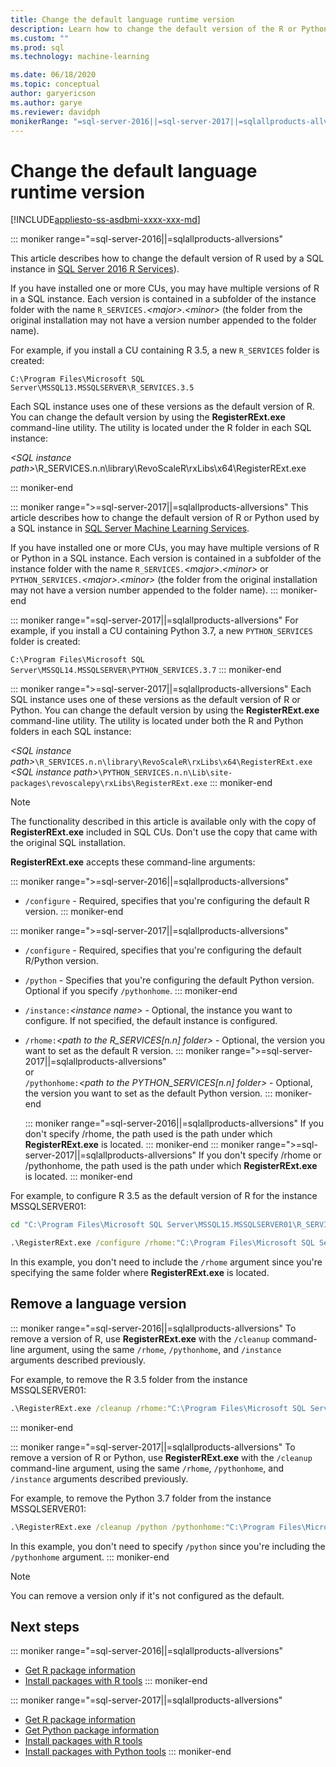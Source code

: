 ```yaml
---
title: Change the default language runtime version
description: Learn how to change the default version of the R or Python runtime used by a SQL instance with SQL machine learning.
ms.custom: ""
ms.prod: sql
ms.technology: machine-learning

ms.date: 06/18/2020
ms.topic: conceptual
author: garyericson
ms.author: garye
ms.reviewer: davidph
monikerRange: "=sql-server-2016||=sql-server-2017||=sqlallproducts-allversions"
---
```


# Change the default language runtime version

[!INCLUDE[appliesto-ss-asdbmi-xxxx-xxx-md](../../includes/appliesto-ss-xxxx-xxxx-xxx-md-winonly.md)]

::: moniker range="=sql-server-2016||=sqlallproducts-allversions"

This article describes how to change the default version of R used by a SQL instance in [SQL Server 2016 R Services](../r/sql-server-r-services.md)).

If you have installed one or more CUs, you may have multiple versions of R in a SQL instance. Each version is contained in a subfolder of the instance folder with the name `R_SERVICES.`*&lt;major&gt;*.*&lt;minor&gt;* (the folder from the original installation may not have a version number appended to the folder name).

For example, if you install a CU containing R 3.5, a new `R_SERVICES` folder is created:

`C:\Program Files\Microsoft SQL Server\MSSQL13.MSSQLSERVER\R_SERVICES.3.5`

Each SQL instance uses one of these versions as the default version of R. You can change the default version by using the **RegisterRExt.exe** command-line utility. The utility is located under the R folder in each SQL instance:

*&lt;SQL instance path&gt;*\R_SERVICES.n.n\library\RevoScaleR\rxLibs\x64\RegisterRExt.exe

::: moniker-end


::: moniker range=">=sql-server-2017||=sqlallproducts-allversions"
This article describes how to change the default version of R or Python used by a SQL instance in [SQL Server Machine Learning Services](../sql-server-machine-learning-services.md).

If you have installed one or more CUs, you may have multiple versions of R or Python in a SQL instance. Each version is contained in a subfolder of the instance folder with the name `R_SERVICES.`*&lt;major&gt;*.*&lt;minor&gt;* or `PYTHON_SERVICES.`*&lt;major&gt;*.*&lt;minor&gt;* (the folder from the original installation may not have a version number appended to the folder name).
::: moniker-end

::: moniker range="=sql-server-2017||=sqlallproducts-allversions"
For example, if you install a CU containing Python 3.7, a new `PYTHON_SERVICES` folder is created:

`C:\Program Files\Microsoft SQL Server\MSSQL14.MSSQLSERVER\PYTHON_SERVICES.3.7`
::: moniker-end

::: moniker range=">=sql-server-2017||=sqlallproducts-allversions"
Each SQL instance uses one of these versions as the default version of R or Python. You can change the default version by using the **RegisterRExt.exe** command-line utility. The utility is located under both the R and Python folders in each SQL instance:

*&lt;SQL instance path&gt;*`\R_SERVICES.n.n\library\RevoScaleR\rxLibs\x64\RegisterRExt.exe`  
*&lt;SQL instance path&gt;*`\PYTHON_SERVICES.n.n\Lib\site-packages\revoscalepy\rxLibs\RegisterRExt.exe`
::: moniker-end


> [!Note]
> The functionality described in this article is available only with the copy of **RegisterRExt.exe** included in SQL CUs. Don't use the copy that came with the original SQL installation.

**RegisterRExt.exe** accepts these command-line arguments:

::: moniker range=">=sql-server-2016||=sqlallproducts-allversions"
- `/configure` - Required, specifies that you're configuring the default R version.
::: moniker-end

::: moniker range=">=sql-server-2017||=sqlallproducts-allversions"
- `/configure` - Required, specifies that you're configuring the default R/Python version.

- `/python` - Specifies that you're configuring the default Python version. Optional if you specify `/pythonhome`.
::: moniker-end

- `/instance:`*&lt;instance name&gt;* - Optional, the instance you want to configure. If not specified, the default instance is configured.

- `/rhome:`*&lt;path to the R_SERVICES[n.n] folder&gt;* - Optional, the version you want to set as the default R version.
  ::: moniker range=">=sql-server-2017||=sqlallproducts-allversions"  
  or  
  `/pythonhome:`*&lt;path to the PYTHON_SERVICES[n.n] folder&gt;* - Optional, the version you want to set as the default Python version.
  ::: moniker-end

  ::: moniker range="=sql-server-2016||=sqlallproducts-allversions"
  If you don't specify /rhome, the path used is the path under which **RegisterRExt.exe** is located.
  ::: moniker-end
  ::: moniker range=">=sql-server-2017||=sqlallproducts-allversions"
  If you don't specify /rhome or /pythonhome, the path used is the path under which **RegisterRExt.exe** is located.
  ::: moniker-end


For example, to configure R 3.5 as the default version of R for the instance MSSQLSERVER01:

```cmd
cd "C:\Program Files\Microsoft SQL Server\MSSQL15.MSSQLSERVER01\R_SERVICES.3.5\library\RevoScaleR\rxLibs\x64"

.\RegisterRExt.exe /configure /rhome:"C:\Program Files\Microsoft SQL Server\MSSQL15.MSSQLSERVER01\R_SERVICES.3.5" /instance:MSSQLSERVER01
```

In this example, you don't need to include the `/rhome` argument since you're specifying the same folder where **RegisterRExt.exe** is located.

## Remove a language version

::: moniker range="=sql-server-2016||=sqlallproducts-allversions"
To remove a version of R, use **RegisterRExt.exe** with the `/cleanup` command-line argument, using the same `/rhome`, `/pythonhome`, and `/instance` arguments described previously.

For example, to remove the R 3.5 folder from the instance MSSQLSERVER01:

```cmd
.\RegisterRExt.exe /cleanup /rhome:"C:\Program Files\Microsoft SQL Server\MSSQL13.MSSQLSERVER01\R_SERVICES.3.5" /instance:MSSQLSERVER01
```
::: moniker-end

::: moniker range="=sql-server-2017||=sqlallproducts-allversions"
To remove a version of R or Python, use **RegisterRExt.exe** with the `/cleanup` command-line argument, using the same `/rhome`, `/pythonhome`, and `/instance` arguments described previously.

For example, to remove the Python 3.7 folder from the instance MSSQLSERVER01:

```cmd
.\RegisterRExt.exe /cleanup /python /pythonhome:"C:\Program Files\Microsoft SQL Server\MSSQL14.MSSQLSERVER01\PYTHON_SERVICES.3.7" /instance:MSSQLSERVER01
```

In this example, you don't need to specify `/python` since you're including the `/pythonhome` argument.
::: moniker-end

> [!NOTE]
> You can remove a version only if it's not configured as the default.

## Next steps

::: moniker range="=sql-server-2016||=sqlallproducts-allversions"
- [Get R package information](../package-management/r-package-information.md)
- [Install packages with R tools](../package-management/install-r-packages-standard-tools.md)
::: moniker-end

::: moniker range="=sql-server-2017||=sqlallproducts-allversions"
- [Get R package information](../package-management/r-package-information.md)
- [Get Python package information](../package-management/python-package-information.md)
- [Install packages with R tools](../package-management/install-r-packages-standard-tools.md)
- [Install packages with Python tools](../package-management/install-python-packages-standard-tools.md)
::: moniker-end
